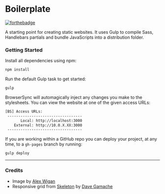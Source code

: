 # Boilerplate

[![forthebadge](http://forthebadge.com/images/badges/powered-by-netflix.svg)](http://forthebadge.com)

A starting point for creating static websites. It uses Gulp to compile Sass, Handlebars partials and bundle JavaScripts into a distribution folder.

### Getting Started

Install all dependencies using npm:

```sh
npm install
```

Run the default Gulp task to get started:

```sh
gulp
```

BrowserSync will automagically inject any changes you make to the stylesheets. You can view the website at one of the given access URLs:

```sh
[BS] Access URLs:
 ----------------------------------
       Local: http://localhost:3000
    External: http://10.0.X.XX:3000
 ----------------------------------
```

If you are working within a GitHub repo you can deploy your project, at any time, to a `gh-pages` branch by running:

```sh
gulp deploy
```

---

### Credits

- Image by [Alex Wigan](https://unsplash.com/alwig64)
- Responsive grid from [Skeleton](http://getskeleton.com) by [Dave Gamache](https://github.com/dhg)

